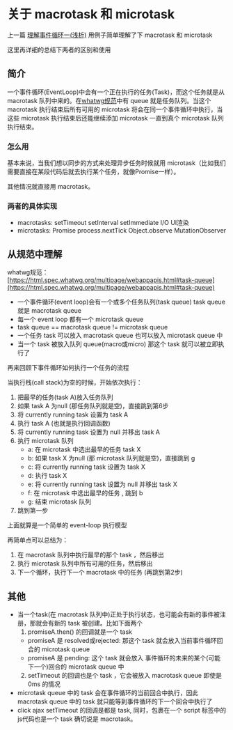 # 关于 macrotask 和 microtask

上一篇 [理解事件循环一(浅析)](https://github.com/ccforward/cc/issues/47) 用例子简单理解了下 macrotask 和 microtask

这里再详细的总结下两者的区别和使用

## 简介

一个事件循环(EventLoop)中会有一个正在执行的任务(Task)，而这个任务就是从 macrotask 队列中来的。在[whatwg规范](https://html.spec.whatwg.org/multipage/webappapis.html#task-queue)中有 queue 就是任务队列。当这个 macrotask 执行结束后所有可用的 microtask 将会在同一个事件循环中执行，当这些 microtask 执行结束后还能继续添加 microtask 一直到真个 microtask 队列执行结束。

### 怎么用

基本来说，当我们想以同步的方式来处理异步任务时候就用 microtask（比如我们需要直接在某段代码后就去执行某个任务，就像Promise一样）。

其他情况就直接用 macrotask。


### 两者的具体实现

* macrotasks: setTimeout setInterval setImmediate I/O UI渲染
* microtasks: Promise process.nextTick Object.observe MutationObserver


## 从规范中理解

whatwg规范：[https://html.spec.whatwg.org/multipage/webappapis.html#task-queue](https://html.spec.whatwg.org/multipage/webappapis.html#task-queue)

* 一个事件循环(event loop)会有一个或多个任务队列(task queue) task queue 就是 macrotask queue
* 每一个 event loop 都有一个 microtask queue
* task queue == macrotask queue != microtask queue
* 一个任务 task 可以放入 macrotask queue  也可以放入 microtask queue 中
* 当一个 task 被放入队列 queue(macro或micro) 那这个 task 就可以被立即执行了


再来回顾下事件循环如何执行一个任务的流程

当执行栈(call stack)为空的时候，开始依次执行：

1. 把最早的任务(task A)放入任务队列
2. 如果 task A 为null (那任务队列就是空)，直接跳到第6步
3. 将 currently running task 设置为 task A
4. 执行 task A (也就是执行回调函数)
5. 将 currently running task 设置为 null 并移出 task A
6. 执行 microtask 队列  
    * a: 在 microtask 中选出最早的任务 task X
    * b: 如果 task X 为null (那 microtask 队列就是空)，直接跳到 g
    * c: 将 currently running task 设置为 task X
    * d: 执行 task X
    * e: 将 currently running task 设置为 null 并移出 task X
    * f: 在 microtask 中选出最早的任务 , 跳到 b
    * g: 结束 microtask 队列
7. 跳到第一步

上面就算是一个简单的 event-loop 执行模型

再简单点可以总结为：

1. 在 macrotask 队列中执行最早的那个 task ，然后移出
2. 执行 microtask 队列中所有可用的任务，然后移出
3. 下一个循环，执行下一个 macrotask 中的任务 (再跳到第2步)


## 其他

* 当一个task(在 macrotask 队列中)正处于执行状态，也可能会有新的事件被注册，那就会有新的 task 被创建。比如下面两个  
  1. promiseA.then() 的回调就是一个 task  
    * promiseA 是 resolved或rejected: 那这个 task 就会放入当前事件循环回合的 microtask queue
    * promiseA 是 pending: 这个 task 就会放入 事件循环的未来的某个(可能下一个)回合的 microtask queue 中
  2. setTimeout 的回调也是个 task ，它会被放入 macrotask queue 即使是 0ms 的情况
* microtask queue 中的 task 会在事件循环的当前回合中执行，因此 macrotask queue 中的 task 就只能等到事件循环的下一个回合中执行了
* click ajax setTimeout 的回调是都是 task, 同时，包裹在一个 script 标签中的js代码也是一个 task 确切说是 macrotask。







